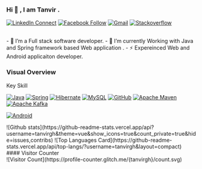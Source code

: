 ### Hi 👋 , I am Tanvir  .

[![LinkedIn Connect](https://img.shields.io/badge/%20-Connect-black?color=14171A&labelColor=212121&logo=linkedin&logoColor=ffffff)](https://www.linkedin.com/in/tanvir-ahmed-chowdhury-aa615824/)
[![Facebook Follow](https://img.shields.io/badge/%20-Connect-black?color=14171A&labelColor=1976d2&logo=facebook&logoColor=ffffff)](https://www.facebook.com/tanvir.chowdhury.313/)
[![Gmail](https://img.shields.io/badge/%20-Send%20Mail-black?color=14171A&labelColor=ef5350&logo=gmail&logoColor=ffffff)](mailto:comillatanvir@gmail.com?subject=From%20GitHub&body=Hi,%20there.%20Found%20you%20from%20GitHub.)
[![Stackoverflow](https://cdn.sstatic.net/Sites/stackoverflow/Img/icon-48.png)](http://stackoverflow.com/users/3409234/tanvirchowdhury")

<br>
- 🔭  I’m a Full stack software developer.
- 🌱  I’m currently Working with Java and Spring framework based Web application .
- ⚡   Expereinced Web and Android applicaiton developer.
<br>

### Visual Overview<br>
Key Skill
<p dir="auto"><a target="_blank" rel="noopener noreferrer nofollow" href="https://camo.githubusercontent.com/c56485108375d4a57ba9e45e80e3e68afcc4ff20e4cb7d2883946191a96c18a9/68747470733a2f2f696d672e736869656c64732e696f2f62616467652f4a6176612d4544384230303f6c6f676f3d6a617661266c6f676f436f6c6f723d7768697465"><img src="https://camo.githubusercontent.com/c56485108375d4a57ba9e45e80e3e68afcc4ff20e4cb7d2883946191a96c18a9/68747470733a2f2f696d672e736869656c64732e696f2f62616467652f4a6176612d4544384230303f6c6f676f3d6a617661266c6f676f436f6c6f723d7768697465" alt="Java" data-canonical-src="https://img.shields.io/badge/Java-ED8B00?logo=java&amp;logoColor=white" style="max-width: 100%;"></a>
<a target="_blank" rel="noopener noreferrer nofollow" href="https://camo.githubusercontent.com/408a6f1856d0b1f64e953312614252b3e5c9e5b466a7b3b143a03bac2fad6ab1/68747470733a2f2f696d672e736869656c64732e696f2f62616467652f737072696e672d2532333644423333462e7376673f6c6f676f3d737072696e67266c6f676f436f6c6f723d7768697465"><img src="https://camo.githubusercontent.com/408a6f1856d0b1f64e953312614252b3e5c9e5b466a7b3b143a03bac2fad6ab1/68747470733a2f2f696d672e736869656c64732e696f2f62616467652f737072696e672d2532333644423333462e7376673f6c6f676f3d737072696e67266c6f676f436f6c6f723d7768697465" alt="Spring" data-canonical-src="https://img.shields.io/badge/spring-%236DB33F.svg?logo=spring&amp;logoColor=white" style="max-width: 100%;"></a>
<a target="_blank" rel="noopener noreferrer nofollow" href="https://camo.githubusercontent.com/6f18a7fec513cef1aff2d8fd4063eccbf2e021fe0996d58fc6c11c07e5ffa19a/68747470733a2f2f696d672e736869656c64732e696f2f62616467652f48696265726e6174652d677261793f6c6f676f3d68696265726e617465266c6f676f436f6c6f723d7768697465266c6162656c436f6c6f723d43304233383126636f6c6f723d363337303735"><img src="https://camo.githubusercontent.com/6f18a7fec513cef1aff2d8fd4063eccbf2e021fe0996d58fc6c11c07e5ffa19a/68747470733a2f2f696d672e736869656c64732e696f2f62616467652f48696265726e6174652d677261793f6c6f676f3d68696265726e617465266c6f676f436f6c6f723d7768697465266c6162656c436f6c6f723d43304233383126636f6c6f723d363337303735" alt="Hibernate" data-canonical-src="https://img.shields.io/badge/Hibernate-gray?logo=hibernate&amp;logoColor=white&amp;labelColor=C0B381&amp;color=637075" style="max-width: 100%;"></a>
<a target="_blank" rel="noopener noreferrer nofollow" href="https://camo.githubusercontent.com/51780649655a989ccbcc716e5929eb2af2d5c029bce488f80eea1b1f467e1e79/68747470733a2f2f696d672e736869656c64732e696f2f62616467652f6d7973716c2d2532333030662e7376673f6c6f676f3d6d7973716c266c6f676f436f6c6f723d776869746526636f6c6f723d464541353137266c6162656c436f6c6f723d353338324131"><img src="https://camo.githubusercontent.com/51780649655a989ccbcc716e5929eb2af2d5c029bce488f80eea1b1f467e1e79/68747470733a2f2f696d672e736869656c64732e696f2f62616467652f6d7973716c2d2532333030662e7376673f6c6f676f3d6d7973716c266c6f676f436f6c6f723d776869746526636f6c6f723d464541353137266c6162656c436f6c6f723d353338324131" alt="MySQL" data-canonical-src="https://img.shields.io/badge/mysql-%2300f.svg?logo=mysql&amp;logoColor=white&amp;color=FEA517&amp;labelColor=5382A1" style="max-width: 100%;"></a>
<a target="_blank" rel="noopener noreferrer nofollow" href="https://camo.githubusercontent.com/86a414b496883bb5974d207185d5fcba3725405b5ae82be8ea781ef25d3f61c5/68747470733a2f2f696d672e736869656c64732e696f2f62616467652f6769746875622d2532333132313031312e7376673f6c6f676f3d676974687562266c6f676f436f6c6f723d7768697465"><img src="https://camo.githubusercontent.com/86a414b496883bb5974d207185d5fcba3725405b5ae82be8ea781ef25d3f61c5/68747470733a2f2f696d672e736869656c64732e696f2f62616467652f6769746875622d2532333132313031312e7376673f6c6f676f3d676974687562266c6f676f436f6c6f723d7768697465" alt="GitHub" data-canonical-src="https://img.shields.io/badge/github-%23121011.svg?logo=github&amp;logoColor=white" style="max-width: 100%;"></a>
<a target="_blank" rel="noopener noreferrer nofollow" href="https://camo.githubusercontent.com/f58d9e7fcdf5e482afd9e6493ebf9732f7e5dd9785805b0d8a3d3eeedcf0e25f/68747470733a2f2f696d672e736869656c64732e696f2f62616467652f4170616368652532304d6176656e2d4337314133363f6c6f676f3d4170616368652532304d6176656e266c6f676f436f6c6f723d7768697465266c6162656c436f6c6f723d626c61636b26636f6c6f723d433332303344"><img src="https://camo.githubusercontent.com/f58d9e7fcdf5e482afd9e6493ebf9732f7e5dd9785805b0d8a3d3eeedcf0e25f/68747470733a2f2f696d672e736869656c64732e696f2f62616467652f4170616368652532304d6176656e2d4337314133363f6c6f676f3d4170616368652532304d6176656e266c6f676f436f6c6f723d7768697465266c6162656c436f6c6f723d626c61636b26636f6c6f723d433332303344" alt="Apache Maven" data-canonical-src="https://img.shields.io/badge/Apache%20Maven-C71A36?logo=Apache%20Maven&amp;logoColor=white&amp;labelColor=black&amp;color=C3203D" style="max-width: 100%;"></a>
<a target="_blank" rel="noopener noreferrer nofollow" href="https://camo.githubusercontent.com/23d752003349f3543d29517cd28c70eb546a08a33a5a864306135f074e32a23e/68747470733a2f2f696d672e736869656c64732e696f2f62616467652f4170616368652532304b61666b612d3030303f6c6f676f3d6170616368656b61666b61"><img src="https://camo.githubusercontent.com/23d752003349f3543d29517cd28c70eb546a08a33a5a864306135f074e32a23e/68747470733a2f2f696d672e736869656c64732e696f2f62616467652f4170616368652532304b61666b612d3030303f6c6f676f3d6170616368656b61666b61" alt="Apache Kafka" data-canonical-src="https://img.shields.io/badge/Apache%20Kafka-000?logo=apachekafka" style="max-width: 100%;"></a>

<a target="_blank" rel="noopener noreferrer nofollow" href="https://camo.githubusercontent.com/f58d9e7fcdf5e482afd9e6493ebf9732f7e5dd9785805b0d8a3d3eeedcf0e25f/68747470733a2f2f696d672e736869656c64732e696f2f62616467652f4170616368652532304d6176656e2d4337314133363f6c6f676f3d4170616368652532304d6176656e266c6f676f436f6c6f723d7768697465266c6162656c436f6c6f723d626c61636b26636f6c6f723d433332303344"><img src="https://camo.githubusercontent.com/f58d9e7fcdf5e482afd9e6493ebf9732f7e5dd9785805b0d8a3d3eeedcf0e25f/68747470733a2f2f696d672e736869656c64732e696f2f62616467652f4170616368652532304d6176656e2d4337314133363f6c6f676f3d4170616368652532304d6176656e266c6f676f436f6c6f723d7768697465266c6162656c436f6c6f723d626c61636b26636f6c6f723d433332303344" alt="Android" data-canonical-src="https://img.shields.io/badge/Android-000?logo=android" style="max-width: 100%;"></a>

</p>
![Github stats](https://github-readme-stats.vercel.app/api?username=tanvirgh&theme=vue&show_icons=true&count_private=true&hide=issues,contribs)
![Top Languages Card](https://github-readme-stats.vercel.app/api/top-langs/?username=tanvirgh&layout=compact)
<br>
#### Visitor Counter<br>
![Visitor Count](https://profile-counter.glitch.me/{tanvirgh}/count.svg)

